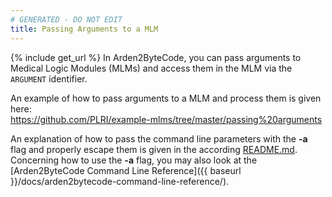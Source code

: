 ```yaml
---
# GENERATED - DO NOT EDIT
title: Passing Arguments to a MLM
---
```

{% include get_url %}
In Arden2ByteCode, you can pass arguments to Medical Logic Modules (MLMs) and access them in the MLM via the `ARGUMENT` identifier.

An example of how to pass arguments to a MLM and process them is given here:  
<https://github.com/PLRI/example-mlms/tree/master/passing%20arguments>

An explanation of how to pass the command line parameters with the **-a** flag and properly escape them is given in the according 
[README.md](https://github.com/PLRI/example-mlms/blob/master/passing%20arguments/README.md).  
Concerning how to use the **-a** flag, you may also look at the [Arden2ByteCode Command Line Reference]({{ baseurl }}/docs/arden2bytecode-command-line-reference/).
